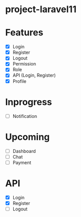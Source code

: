 # project-laravel11

# Features
- [x] Login
- [x] Register
- [x] Logout
- [x] Permission
- [x] Role
- [x] API (Login, Register)
- [x] Profile

# Inprogress
- [ ] Notification
      
# Upcoming
- [ ] Dashboard
- [ ] Chat
- [ ] Payment

# API
- [x] Login
- [x] Register
- [ ] Logout
